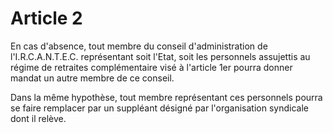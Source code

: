 # Article 2

En cas d'absence, tout membre du conseil d'administration de l'I.R.C.A.N.T.E.C. représentant soit l'Etat, soit les personnels assujettis au régime de retraites complémentaire visé à l'article 1er pourra donner mandat un autre membre de ce conseil.

Dans la même hypothèse, tout membre représentant ces personnels pourra se faire remplacer par un suppléant désigné par l'organisation syndicale dont il relève.
